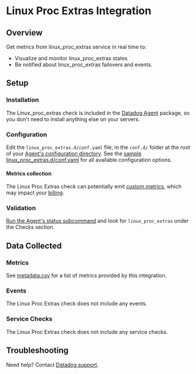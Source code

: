 # Linux Proc Extras Integration

## Overview

Get metrics from linux_proc_extras service in real time to:

- Visualize and monitor linux_proc_extras states
- Be notified about linux_proc_extras failovers and events.

## Setup

### Installation

The Linux_proc_extras check is included in the [Datadog Agent][1] package, so you don't need to install anything else on your servers.

### Configuration

Edit the `linux_proc_extras.d/conf.yaml` file, in the `conf.d/` folder at the root of your [Agent's configuration directory][2]. See the [sample linux_proc_extras.d/conf.yaml][3] for all available configuration options.

#### Metrics collection

The Linux Proc Extras check can potentially emit [custom metrics][4], which may impact your [billing][5].

### Validation

[Run the Agent's status subcommand][6] and look for `linux_proc_extras` under the Checks section.

## Data Collected

### Metrics

See [metadata.csv][8] for a list of metrics provided by this integration.

### Events

The Linux Proc Extras check does not include any events.

### Service Checks

The Linux Proc Extras check does not include any service checks.

## Troubleshooting

Need help? Contact [Datadog support][7].

[1]: https://app.datadoghq.com/account/settings#agent
[2]: https://docs.datadoghq.com/agent/guide/agent-configuration-files/#agent-configuration-directory
[3]: https://github.com/DataDog/integrations-core/blob/master/linux_proc_extras/datadog_checks/linux_proc_extras/data/conf.yaml.example
[4]: https://docs.datadoghq.com/developers/metrics/custom_metrics
[5]: https://docs.datadoghq.com/account_management/billing/custom_metrics
[6]: https://docs.datadoghq.com/agent/guide/agent-commands/#agent-status-and-information
[7]: https://docs.datadoghq.com/help
[8]: https://github.com/DataDog/integrations-core/blob/master/linux_proc_extras/metadata.csv
